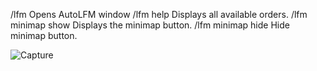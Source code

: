 /lfm               Opens AutoLFM window
/lfm help          Displays all available orders.
/lfm minimap show  Displays the minimap button.
/lfm minimap hide  Hide minimap button.

![Capture](https://github.com/user-attachments/assets/3731c77c-3dd2-4431-a406-3dec23a1043a)


